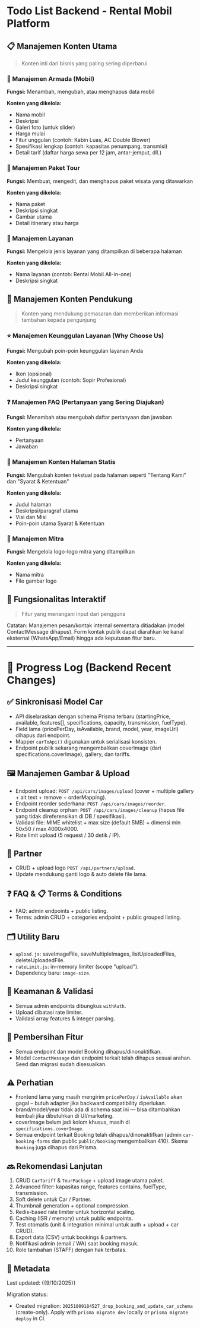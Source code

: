 # Todo List Backend - Rental Mobil Platform

## 📋 Manajemen Konten Utama

> Konten inti dari bisnis yang paling sering diperbarui

### 🚗 Manajemen Armada (Mobil)

**Fungsi:** Menambah, mengubah, atau menghapus data mobil

**Konten yang dikelola:**

- Nama mobil
- Deskripsi
- Galeri foto (untuk slider)
- Harga mulai
- Fitur unggulan (contoh: Kabin Luas, AC Double Blower)
- Spesifikasi lengkap (contoh: kapasitas penumpang, transmisi)
- Detail tarif (daftar harga sewa per 12 jam, antar-jemput, dll.)

### 🎯 Manajemen Paket Tour

**Fungsi:** Membuat, mengedit, dan menghapus paket wisata yang ditawarkan

**Konten yang dikelola:**

- Nama paket
- Deskripsi singkat
- Gambar utama
- Detail itinerary atau harga

### 🔧 Manajemen Layanan

**Fungsi:** Mengelola jenis layanan yang ditampilkan di beberapa halaman

**Konten yang dikelola:**

- Nama layanan (contoh: Rental Mobil All-in-one)
- Deskripsi singkat

## 🎨 Manajemen Konten Pendukung

> Konten yang mendukung pemasaran dan memberikan informasi tambahan kepada pengunjung

### ⭐ Manajemen Keunggulan Layanan (Why Choose Us)

**Fungsi:** Mengubah poin-poin keunggulan layanan Anda

**Konten yang dikelola:**

- Ikon (opsional)
- Judul keunggulan (contoh: Sopir Profesional)
- Deskripsi singkat

### ❓ Manajemen FAQ (Pertanyaan yang Sering Diajukan)

**Fungsi:** Menambah atau mengubah daftar pertanyaan dan jawaban

**Konten yang dikelola:**

- Pertanyaan
- Jawaban

### 📄 Manajemen Konten Halaman Statis

**Fungsi:** Mengubah konten tekstual pada halaman seperti "Tentang Kami" dan "Syarat & Ketentuan"

**Konten yang dikelola:**

- Judul halaman
- Deskripsi/paragraf utama
- Visi dan Misi
- Poin-poin utama Syarat & Ketentuan

### 🤝 Manajemen Mitra

**Fungsi:** Mengelola logo-logo mitra yang ditampilkan

**Konten yang dikelola:**

- Nama mitra
- File gambar logo

## 💬 Fungsionalitas Interaktif

> Fitur yang menangani input dari pengguna

Catatan: Manajemen pesan/kontak internal sementara ditiadakan (model ContactMessage dihapus). Form kontak publik dapat diarahkan ke kanal eksternal (WhatsApp/Email) hingga ada keputusan fitur baru.

---

# 🔄 Progress Log (Backend Recent Changes)

## ✅ Sinkronisasi Model Car

- API diselaraskan dengan schema Prisma terbaru (startingPrice, available, features[], specifications, capacity, transmission, fuelType).
- Field lama (pricePerDay, isAvailable, brand, model, year, imageUrl) dihapus dari endpoint.
- Mapper `carToApi()` digunakan untuk serialisasi konsisten.
- Endpoint publik sekarang mengembalikan coverImage (dari specifications.coverImage), gallery, dan tariffs.

## 🖼️ Manajemen Gambar & Upload

- Endpoint upload: `POST /api/cars/images/upload` (cover + multiple gallery + alt text + remove + orderMapping).
- Endpoint reorder sederhana: `POST /api/cars/images/reorder`.
- Endpoint cleanup orphan: `POST /api/cars/images/cleanup` (hapus file yang tidak direferensikan di DB / spesifikasi).
- Validasi file: MIME whitelist + max size (default 5MB) + dimensi min 50x50 / max 4000x4000.
- Rate limit upload (5 request / 30 detik / IP).

## 🤝 Partner

- CRUD + upload logo `POST /api/partners/upload`.
- Update mendukung ganti logo & auto delete file lama.

## ❓ FAQ & 📋 Terms & Conditions

- FAQ: admin endpoints + public listing.
- Terms: admin CRUD + categories endpoint + public grouped listing.

## 🗂️ Utility Baru

- `upload.js`: saveImageFile, saveMultipleImages, listUploadedFiles, deleteUploadedFile.
- `rateLimit.js`: in-memory limiter (scope "upload").
- Dependency baru: `image-size`.

## 🔐 Keamanan & Validasi

- Semua admin endpoints dibungkus `withAuth`.
- Upload dibatasi rate limiter.
- Validasi array features & integer parsing.

## 🧹 Pembersihan Fitur

- Semua endpoint dan model Booking dihapus/dinonaktifkan.
- Model `ContactMessage` dan endpoint terkait telah dihapus sesuai arahan. Seed dan migrasi sudah disesuaikan.

## ⚠️ Perhatian

- Frontend lama yang masih mengirim `pricePerDay` / `isAvailable` akan gagal – butuh adapter jika backward compatibility diperlukan.
- brand/model/year tidak ada di schema saat ini — bisa ditambahkan kembali jika dibutuhkan di UI/marketing.
- coverImage belum jadi kolom khusus, masih di `specifications.coverImage`.
- Semua endpoint terkait Booking telah dihapus/dinonaktifkan (admin `car-booking-forms` dan public `public/booking` mengembalikan 410). Skema `Booking` juga dihapus dari Prisma.

## 🔜 Rekomendasi Lanjutan

1. CRUD `CarTariff` & `TourPackage` + upload image utama paket.
2. Advanced filter: kapasitas range, features contains, fuelType, transmission.
3. Soft delete untuk Car / Partner.
4. Thumbnail generation + optional compression.
5. Redis-based rate limiter untuk horizontal scaling.
6. Caching (ISR / memory) untuk public endpoints.
7. Test otomatis (unit & integration minimal untuk auth + upload + car CRUD).
8. Export data (CSV) untuk bookings & partners.
9. Notifikasi admin (email / WA) saat booking masuk.
10. Role tambahan (STAFF) dengan hak terbatas.

## 📝 Metadata

Last updated: {{9/10/2025}}

Migration status:

- Created migration: `20251009184527_drop_booking_and_update_car_schema` (create-only). Apply with `prisma migrate dev` locally or `prisma migrate deploy` in CI.
